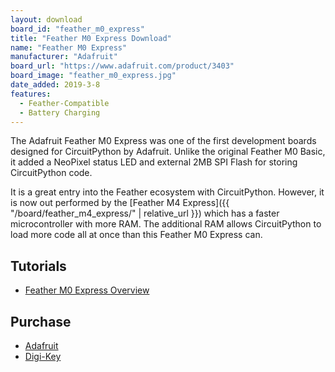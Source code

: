 ```yaml
---
layout: download
board_id: "feather_m0_express"
title: "Feather M0 Express Download"
name: "Feather M0 Express"
manufacturer: "Adafruit"
board_url: "https://www.adafruit.com/product/3403"
board_image: "feather_m0_express.jpg"
date_added: 2019-3-8
features:
  - Feather-Compatible
  - Battery Charging
---
```


The Adafruit Feather M0 Express was one of the first development boards designed for CircuitPython by Adafruit. Unlike the original Feather M0 Basic, it added a NeoPixel status LED and external 2MB SPI Flash for storing CircuitPython code.

It is a great entry into the Feather ecosystem with CircuitPython. However, it is now out performed by the [Feather M4 Express]({{ "/board/feather_m4_express/" | relative_url }}) which has a faster microcontroller with more RAM. The additional RAM allows CircuitPython to load more code all at once than this Feather M0 Express can.

## Tutorials
* [Feather M0 Express Overview](https://learn.adafruit.com/adafruit-feather-m0-express-designed-for-circuit-python-circuitpython)

## Purchase
* [Adafruit](https://www.adafruit.com/product/3403)
* [Digi-Key](https://www.digikey.com/short/p87w83)

